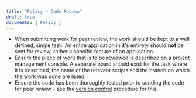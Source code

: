 ```yaml
---
title: "Policy – Code Review"
draft: true
documents: ['Policy']
---
```


* When submitting work for peer review, the work should be kept to a well defined, single task. An entire application in it's entirety should **not** be sent for review, rather a specific feature of an application.
* Ensure the piece of work that is to be reviewed is described on a project management console. A separate board should exist for the task where it is described, the name of the relevant scripts and the branch on which the work was done are listed.
* Ensure the code has been thoroughly tested prior to sending the code for peer review - see the [version control](https://www.exegetic.biz/internal/procedure-version-control/) procedure for this.
